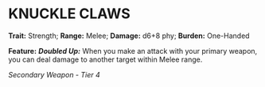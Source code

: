 # KNUCKLE CLAWS

**Trait:** Strength; **Range:** Melee; **Damage:** d6+8 phy; **Burden:** One-Handed

**Feature:** ***Doubled Up:*** When you make an attack with your primary weapon, you can deal damage to another target within Melee range.

*Secondary Weapon - Tier 4*

